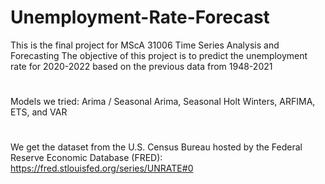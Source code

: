 # Unemployment-Rate-Forecast
This is the final project for MScA 31006 Time Series Analysis and Forecasting
The objective of this project is to predict the unemployment rate for 2020-2022 based on the previous data from 1948-2021
# 
Models we tried: Arima / Seasonal Arima, Seasonal Holt Winters, ARFIMA, ETS, and VAR
#
We get the dataset from the U.S. Census Bureau hosted by the Federal Reserve Economic Database (FRED):
https://fred.stlouisfed.org/series/UNRATE#0
